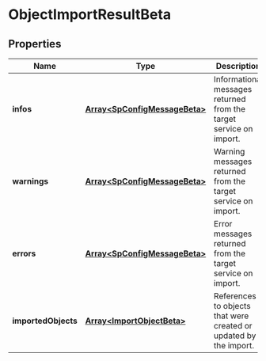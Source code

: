 # ObjectImportResultBeta

## Properties

Name | Type | Description | Notes
------------ | ------------- | ------------- | -------------
**infos** | [**Array&lt;SpConfigMessageBeta&gt;**](SpConfigMessageBeta.md) | Informational messages returned from the target service on import. | [default to undefined]
**warnings** | [**Array&lt;SpConfigMessageBeta&gt;**](SpConfigMessageBeta.md) | Warning messages returned from the target service on import. | [default to undefined]
**errors** | [**Array&lt;SpConfigMessageBeta&gt;**](SpConfigMessageBeta.md) | Error messages returned from the target service on import. | [default to undefined]
**importedObjects** | [**Array&lt;ImportObjectBeta&gt;**](ImportObjectBeta.md) | References to objects that were created or updated by the import. | [default to undefined]

